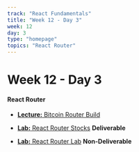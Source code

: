 ```yaml
---
track: "React Fundamentals"
title: "Week 12 - Day 3"
week: 12
day: 3
type: "homepage"
topics: "React Router"
---
```


# Week 12 - Day 3
#### React Router

- [**Lecture:** Bitcoin Router Build](/react-fundamentals/week-12/day-3/lecture-materials/bitcoin-router-build/)

- [**Lab:** React Router Stocks](/react-fundamentals/week-12/day-3/labs/react-router-lab-stocks/) **Deliverable**

- [**Lab:** React Router Lab](/react-fundamentals/week-12/day-3/labs/react-router-lab/) **Non-Deliverable**